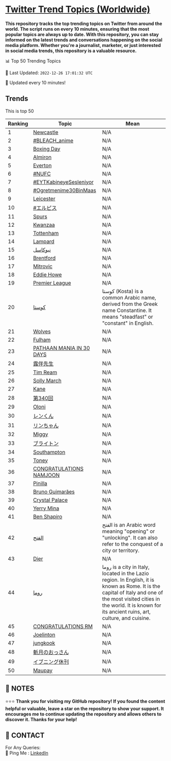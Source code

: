 [Twitter Trend Topics (Worldwide)](https://github.com/ErcinDedeoglu/Twitter-Trend-Topics)
==========

**This repository tracks the top trending topics on Twitter from around the world. 
The script runs on every 10 minutes, ensuring that the most popular topics are always up to date. 
With this repository, you can stay informed on the latest trends and conversations happening on the social media platform. 
Whether you're a journalist, marketer, or just interested in social media trends, this repository is a valuable resource.**


📊 Top 50 Trending Topics

📆 Last Updated: `2022-12-26 17:01:32 UTC`

🔧 Updated every 10 minutes!


## Trends

This is top 50

| Ranking | Topic | Mean |
| ------- | ------------ | ------------ |
| 1 | [Newcastle](http://twitter.com/search?q=Newcastle) | N/A |
| 2 | [#BLEACH_anime](http://twitter.com/search?q=%23BLEACH_anime) | N/A |
| 3 | [Boxing Day](http://twitter.com/search?q=Boxing+Day) | N/A |
| 4 | [Almiron](http://twitter.com/search?q=Almiron) | N/A |
| 5 | [Everton](http://twitter.com/search?q=Everton) | N/A |
| 6 | [#NUFC](http://twitter.com/search?q=%23NUFC) | N/A |
| 7 | [#EYTKabineyeSesleniyor](http://twitter.com/search?q=%23EYTKabineyeSesleniyor) | N/A |
| 8 | [#Ogretmenime30BinMaas](http://twitter.com/search?q=%23Ogretmenime30BinMaas) | N/A |
| 9 | [Leicester](http://twitter.com/search?q=Leicester) | N/A |
| 10 | [#エルピス](http://twitter.com/search?q=%23%e3%82%a8%e3%83%ab%e3%83%94%e3%82%b9) | N/A |
| 11 | [Spurs](http://twitter.com/search?q=Spurs) | N/A |
| 12 | [Kwanzaa](http://twitter.com/search?q=Kwanzaa) | N/A |
| 13 | [Tottenham](http://twitter.com/search?q=Tottenham) | N/A |
| 14 | [Lampard](http://twitter.com/search?q=Lampard) | N/A |
| 15 | [نيوكاسل](http://twitter.com/search?q=%d9%86%d9%8a%d9%88%d9%83%d8%a7%d8%b3%d9%84) | N/A |
| 16 | [Brentford](http://twitter.com/search?q=Brentford) | N/A |
| 17 | [Mitrovic](http://twitter.com/search?q=Mitrovic) | N/A |
| 18 | [Eddie Howe](http://twitter.com/search?q=Eddie+Howe) | N/A |
| 19 | [Premier League](http://twitter.com/search?q=Premier+League) | N/A |
| 20 | [كوستا](http://twitter.com/search?q=%d9%83%d9%88%d8%b3%d8%aa%d8%a7) | كوستا (Kosta) is a common Arabic name, derived from the Greek name Constantine. It means "steadfast" or "constant" in English. |
| 21 | [Wolves](http://twitter.com/search?q=Wolves) | N/A |
| 22 | [Fulham](http://twitter.com/search?q=Fulham) | N/A |
| 23 | [PATHAAN MANIA IN 30 DAYS](http://twitter.com/search?q=PATHAAN+MANIA+IN+30+DAYS) | N/A |
| 24 | [露伴先生](http://twitter.com/search?q=%e9%9c%b2%e4%bc%b4%e5%85%88%e7%94%9f) | N/A |
| 25 | [Tim Ream](http://twitter.com/search?q=Tim+Ream) | N/A |
| 26 | [Solly March](http://twitter.com/search?q=Solly+March) | N/A |
| 27 | [Kane](http://twitter.com/search?q=Kane) | N/A |
| 28 | [第340回](http://twitter.com/search?q=%e7%ac%ac340%e5%9b%9e) | N/A |
| 29 | [Oloni](http://twitter.com/search?q=Oloni) | N/A |
| 30 | [レンくん](http://twitter.com/search?q=%e3%83%ac%e3%83%b3%e3%81%8f%e3%82%93) | N/A |
| 31 | [リンちゃん](http://twitter.com/search?q=%e3%83%aa%e3%83%b3%e3%81%a1%e3%82%83%e3%82%93) | N/A |
| 32 | [Miggy](http://twitter.com/search?q=Miggy) | N/A |
| 33 | [ブライトン](http://twitter.com/search?q=%e3%83%96%e3%83%a9%e3%82%a4%e3%83%88%e3%83%b3) | N/A |
| 34 | [Southampton](http://twitter.com/search?q=Southampton) | N/A |
| 35 | [Toney](http://twitter.com/search?q=Toney) | N/A |
| 36 | [CONGRATULATIONS NAMJOON](http://twitter.com/search?q=CONGRATULATIONS+NAMJOON) | N/A |
| 37 | [Pinilla](http://twitter.com/search?q=Pinilla) | N/A |
| 38 | [Bruno Guimarães](http://twitter.com/search?q=Bruno+Guimar%c3%a3es) | N/A |
| 39 | [Crystal Palace](http://twitter.com/search?q=Crystal+Palace) | N/A |
| 40 | [Yerry Mina](http://twitter.com/search?q=Yerry+Mina) | N/A |
| 41 | [Ben Shapiro](http://twitter.com/search?q=Ben+Shapiro) | N/A |
| 42 | [الفتح](http://twitter.com/search?q=%d8%a7%d9%84%d9%81%d8%aa%d8%ad) | الفتح is an Arabic word meaning "opening" or "unlocking". It can also refer to the conquest of a city or territory. |
| 43 | [Dier](http://twitter.com/search?q=Dier) | N/A |
| 44 | [روما](http://twitter.com/search?q=%d8%b1%d9%88%d9%85%d8%a7) | روما is a city in Italy, located in the Lazio region. In English, it is known as Rome. It is the capital of Italy and one of the most visited cities in the world. It is known for its ancient ruins, art, culture, and cuisine. |
| 45 | [CONGRATULATIONS RM](http://twitter.com/search?q=CONGRATULATIONS+RM) | N/A |
| 46 | [Joelinton](http://twitter.com/search?q=Joelinton) | N/A |
| 47 | [jungkook](http://twitter.com/search?q=jungkook) | N/A |
| 48 | [斬月のおっさん](http://twitter.com/search?q=%e6%96%ac%e6%9c%88%e3%81%ae%e3%81%8a%e3%81%a3%e3%81%95%e3%82%93) | N/A |
| 49 | [イブニング休刊](http://twitter.com/search?q=%e3%82%a4%e3%83%96%e3%83%8b%e3%83%b3%e3%82%b0%e4%bc%91%e5%88%8a) | N/A |
| 50 | [Maupay](http://twitter.com/search?q=Maupay) | N/A |




## 📝 NOTES

⭐⭐⭐ **Thank you for visiting my GitHub repository! If you found the content helpful or valuable, leave a star on the repository to show your support. It encourages me to continue updating the repository and allows others to discover it. Thanks for your help!**

## 📨 CONTACT

 For Any Queries:  
            🏓 Ping Me : [LinkedIn](https://www.linkedin.com/in/ercindedeoglu/)